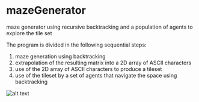 # mazeGenerator
maze generator using recursive backtracking and a population of agents to explore the tile set

The program is divided in the following sequential steps:
1. maze generation using backtracking
2. extrapolation of the resulting matrix into a 2D array of ASCII characters
3. use of the 2D array of ASCII characters to produce a tileset
4. use of the tileset by a set of agents that navigate the space using backtracking


![alt text](https://github.com/UGarCil/mazeGenerator/blob/main/demo.gif?raw=true)
